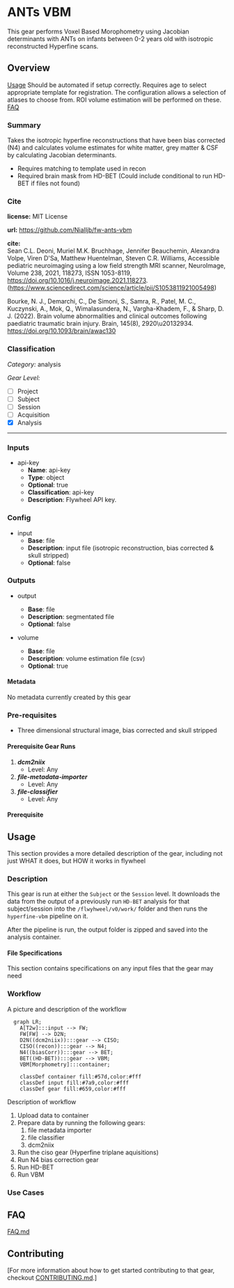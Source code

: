 # ANTs VBM
This gear performs Voxel Based Morophometry using Jacobian determinants with ANTs on infants between 0-2 years old with isotropic reconstructed Hyperfine scans.

## Overview

[Usage](#usage)
Should be automated if setup correctly. Requires age to select appropriate template for registration. The configuration allows a selection of atlases to choose from. ROI volume estimation will be performed on these.
[FAQ](#faq)

### Summary
Takes the isotropic hyperfine reconstructions that have been bias corrected (N4) and calculates volume estimates for white matter, grey matter & CSF by calculating Jacobian determinants. 
- Requires matching to template used in recon
- Required brain mask from HD-BET (Could include conditional to run HD-BET if files not found)

### Cite

**license:**
MIT License  

**url:** <https://github.com/Nialljb/fw-ants-vbm>

**cite:**  
Sean C.L. Deoni, Muriel M.K. Bruchhage, Jennifer Beauchemin, Alexandra Volpe, Viren D'Sa, Matthew Huentelman, Steven C.R. Williams,
Accessible pediatric neuroimaging using a low field strength MRI scanner, NeuroImage, Volume 238, 2021, 118273, ISSN 1053-8119,
https://doi.org/10.1016/j.neuroimage.2021.118273.  
(https://www.sciencedirect.com/science/article/pii/S1053811921005498)  

Bourke, N. J., Demarchi, C., De Simoni, S., Samra, R., Patel, M. C., Kuczynski, A., Mok, Q., Wimalasundera, N., Vargha-Khadem, F., & Sharp, D. J. (2022). Brain volume abnormalities and clinical outcomes following paediatric traumatic brain injury. Brain, 145(8), 2920\u20132934. https://doi.org/10.1093/brain/awac130  

### Classification

*Category:* analysis

*Gear Level:*

* [ ] Project
* [ ] Subject
* [ ] Session
* [ ] Acquisition
* [x] Analysis

----

### Inputs

* api-key
  * **Name**: api-key
  * **Type**: object
  * **Optional**: true
  * **Classification**: api-key
  * **Description**: Flywheel API key.

### Config

* input
  * **Base**: file
  * **Description**: input file (isotropic reconstruction, bias corrected & skull stripped)
  * **Optional**: false

### Outputs
* output
  * **Base**: file
  * **Description**: segmentated file 
  * **Optional**: false

* volume
  * **Base**: file
  * **Description**: volume estimation file (csv)
  * **Optional**: true

#### Metadata

No metadata currently created by this gear

### Pre-requisites

- Three dimensional structural image, bias corrected and skull stripped

#### Prerequisite Gear Runs

1. ***dcm2niix***
    * Level: Any
2. ***file-metadata-importer***
    * Level: Any
3. ***file-classifier***
    * Level: Any

#### Prerequisite

## Usage

This section provides a more detailed description of the gear, including not just WHAT
it does, but HOW it works in flywheel

### Description

This gear is run at either the `Subject` or the `Session` level. It downloads the data from the output of a previously run `HD-BET` analysis for that subject/session into the `/flwyhweel/v0/work/` folder and then runs the
`hyperfine-vbm` pipeline on it.

After the pipeline is run, the output folder is zipped and saved into the analysis
container.

#### File Specifications

This section contains specifications on any input files that the gear may need

### Workflow

A picture and description of the workflow

```mermaid
  graph LR;
    A[T2w]:::input --> FW;
    FW[FW] --> D2N;
    D2N((dcm2niix)):::gear --> CISO;
    CISO((recon)):::gear --> N4;
    N4((biasCorr)):::gear --> BET;
    BET((HD-BET)):::gear --> VBM;
    VBM[Morphometry]:::container;
    
    classDef container fill:#57d,color:#fff
    classDef input fill:#7a9,color:#fff
    classDef gear fill:#659,color:#fff
```

Description of workflow

1. Upload data to container
2. Prepare data by running the following gears:
   1. file metadata importer
   2. file classifier
   3. dcm2niix
3. Run the ciso gear (Hyperfine triplane aquisitions)
4. Run N4 bias correction gear
5. Run HD-BET
6. Run VBM

### Use Cases

## FAQ

[FAQ.md](FAQ.md)

## Contributing

[For more information about how to get started contributing to that gear,
checkout [CONTRIBUTING.md](CONTRIBUTING.md).]

